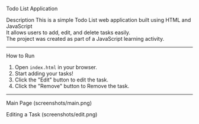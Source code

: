 Todo List Application

 Description
This is a simple Todo List web application built using HTML and JavaScript  
It allows users to add, edit, and delete tasks easily.  
The project was created as part of a JavaScript learning activity.

---


 How to Run
1.  Open `index.html` in your browser.  
2.  Start adding your tasks!  
3. Click the "Edit" button to edit the task.
4. Click the "Remove" button to Remove the task.
---




 Main Page
(screenshots/main.png)

 Editing a Task
(screenshots/edit.png)



